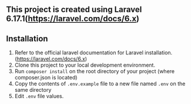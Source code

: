 ## This project is created using Laravel 6.17.1(https://laravel.com/docs/6.x)

## Installation
1. Refer to the official laravel documentation for Laravel installation. (https://laravel.com/docs/6.x)
2. Clone this project to your local development environment.
3. Run `composer install` on the root directory of your project (where composer.json is located)
4. Copy the contents of `.env.example` file to a new file named `.env` on the same directory
5. Edit `.env` file values.
